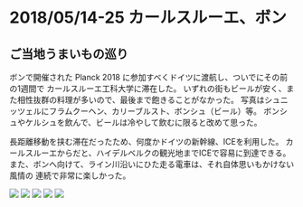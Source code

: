 # 2018/05/14-25 カールスルーエ、ボン #

## ご当地うまいもの巡り ##

ボンで開催された Planck 2018 に参加すべくドイツに渡航し、ついでにその前の1週間で
カールスルーエ工科大学に滞在した。
いずれの街もビールが安く、また相性抜群の料理が多いので、最後まで飽きることがなかった。
写真はシュニッツェルにフラムクーヘン、カリーブルスト、ボンシュ（ビール）等。
ボンシュやケルシュを飲んで、ビールは冷やして飲むに限ると改めて思った。

長距離移動を挟む滞在だったため、何度かドイツの新幹線、ICEを利用した。
カールスルーエからだと、ハイデルベルクの観光地までICEで容易に到達できる。
また、ボンへ向けて、ライン川沿いにひた走る電車は、それ自体思いもかけない風情の
連続で非常に楽しかった。

<img src="pic/karlsruhe1.jpg">

<img src="pic/karlsruhe2.jpg">

<img src="pic/heidelberg1.jpg">

<img src="pic/heidelberg2.jpg">

<img src="pic/bonn1.jpg">
